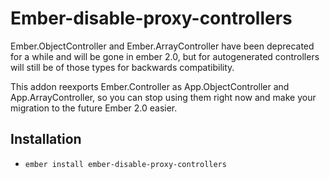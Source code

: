# Ember-disable-proxy-controllers

Ember.ObjectController and Ember.ArrayController have been deprecated for a while and will be gone in
ember 2.0, but for autogenerated controllers will still be of those types for backwards compatibility.

This addon reexports Ember.Controller as App.ObjectController and App.ArrayController, so you can
stop using them right now and make your migration to the future Ember 2.0 easier.

## Installation

* `ember install ember-disable-proxy-controllers`

